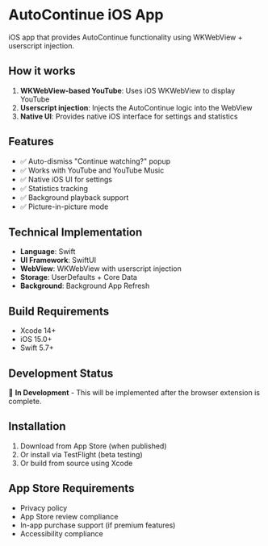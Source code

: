 # AutoContinue iOS App

iOS app that provides AutoContinue functionality using WKWebView + userscript injection.

## How it works

1. **WKWebView-based YouTube**: Uses iOS WKWebView to display YouTube
2. **Userscript injection**: Injects the AutoContinue logic into the WebView
3. **Native UI**: Provides native iOS interface for settings and statistics

## Features

- ✅ Auto-dismiss "Continue watching?" popup
- ✅ Works with YouTube and YouTube Music
- ✅ Native iOS UI for settings
- ✅ Statistics tracking
- ✅ Background playback support
- ✅ Picture-in-picture mode

## Technical Implementation

- **Language**: Swift
- **UI Framework**: SwiftUI
- **WebView**: WKWebView with userscript injection
- **Storage**: UserDefaults + Core Data
- **Background**: Background App Refresh

## Build Requirements

- Xcode 14+
- iOS 15.0+
- Swift 5.7+

## Development Status

🚧 **In Development** - This will be implemented after the browser extension is complete.

## Installation

1. Download from App Store (when published)
2. Or install via TestFlight (beta testing)
3. Or build from source using Xcode

## App Store Requirements

- Privacy policy
- App Store review compliance
- In-app purchase support (if premium features)
- Accessibility compliance

